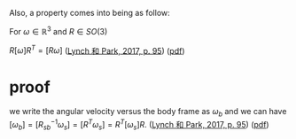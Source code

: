 Also, a property comes into being as follow: 

For $\omega \in \mathbb{R}^3$ and $R \in SO(3)$ 

$R[\omega]R^T = [R\omega]$ 
([Lynch 和 Park, 2017, p. 95](zotero://select/library/items/CK6BYIEW)) ([pdf](zotero://open-pdf/library/items/97TQKNC2?page=95&annotation=YM6NQ7JB))

# proof 
we write the angular velocity versus the body frame as $\omega_b$ and we can have $[\omega_{b}]=[R^{-1}_{sb}\omega_s] = [R^T\omega_{s}]= R^T[\omega_s]R$. ([Lynch 和 Park, 2017, p. 95](zotero://select/library/items/CK6BYIEW)) ([pdf](zotero://open-pdf/library/items/97TQKNC2?page=95&annotation=YM6NQ7JB))